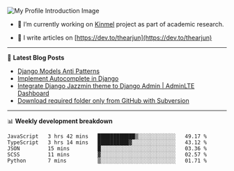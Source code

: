 ![My Profile Introduction Image](https://i.ibb.co/tLFZ15Q/gh.png)

- 🔭 I’m currently working on [Kinmel](https://github.com/thearjun/kinmel) project as part of academic research.

- 📝 I write articles on [https://dev.to/thearjun](https://dev.to/thearjun)

-------

📕 **Latest Blog Posts**
<!-- BLOG-POST-LIST:START -->
- [Django Models Anti Patterns](https://dev.to/thearjun/django-models-anti-patterns-1ma1)
- [Implement Autocomplete in Django](https://dev.to/thearjun/implement-autocomplete-in-django-3h20)
- [Integrate Django Jazzmin theme to Django Admin | AdminLTE Dashboard](https://dev.to/thearjun/integrate-django-jazzmin-theme-to-django-admin-adminlte-dashboard-5aao)
- [Download required folder only from GitHub with Subversion](https://dev.to/thearjun/download-required-folder-only-from-github-with-subversion-2gpc)
<!-- BLOG-POST-LIST:END -->

-------

📊 **Weekly development breakdown**
<!--START_SECTION:waka-->
```text
JavaScript   3 hrs 42 mins   ████████████▒░░░░░░░░░░░░   49.17 % 
TypeScript   3 hrs 14 mins   ██████████▓░░░░░░░░░░░░░░   43.12 % 
JSON         15 mins         █░░░░░░░░░░░░░░░░░░░░░░░░   03.36 % 
SCSS         11 mins         ▓░░░░░░░░░░░░░░░░░░░░░░░░   02.57 % 
Python       7 mins          ▒░░░░░░░░░░░░░░░░░░░░░░░░   01.71 % 
```
<!--END_SECTION:waka-->
<img src='https://profile-counter.glitch.me/thearjun/count.svg' width='0px'>
